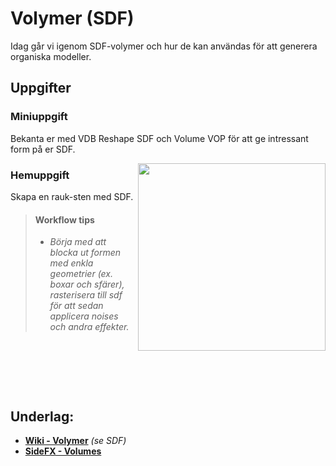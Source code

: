 # Volymer (SDF)

Idag går vi igenom SDF-volymer och hur de kan användas för att generera organiska modeller.

## Uppgifter


### Miniuppgift

Bekanta er med VDB Reshape SDF och Volume VOP för att ge intressant form på er SDF.

<img src="https://github.com/user-attachments/assets/fdb2abd1-56e5-48a3-9478-e5dc562c5a8f" align="right" width="300">

### Hemuppgift

Skapa en rauk-sten med SDF.

> #### Workflow tips
> * *Börja med att blocka ut formen med enkla geometrier (ex. boxar och sfärer), rasterisera till sdf för att sedan applicera noises och andra effekter.*

&nbsp;

&nbsp;

&nbsp;

## Underlag:
- [**Wiki - Volymer**](https://github.com/Studio-Konkret/Technical-Direction/wiki/Volymer) *(se SDF)*
- [**SideFX - Volumes**](https://www.sidefx.com/docs/houdini/model/volumes.html)
